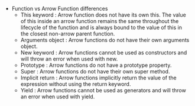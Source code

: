 - Function vs Arrow Function differences
  - This keyword : Arrow function does not have its own this. The value of this inside an arrow function remains the same throughout the lifecycle of the function and is always bound to the value of this in the closest non-arrow parent function.
  - Arguments object : Arrow functions do not have their own arguments object.
  - New keyword : Arrow functions cannot be used as constructors and will throw an error when used with new.
  - Prototype : Arrow functions do not have a prototype property.
  - Super : Arrow functions do not have their own super method.
  - Implicit return : Arrow functions implicitly return the value of the expression without using the return keyword.
  - Yield : Arrow functions cannot be used as generators and will throw an error when used with yield.